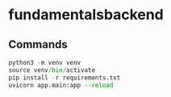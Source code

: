 # fundamentalsbackend

## Commands

```python
python3 -m venv venv
source venv/bin/activate
pip install -r requirements.txt
uvicorn app.main:app --reload
```
